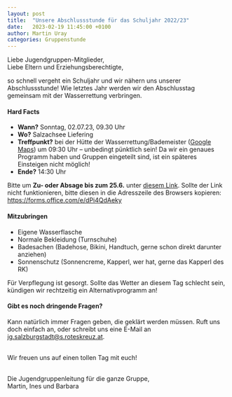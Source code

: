 ```yaml
---
layout: post
title:  "Unsere Abschlussstunde für das Schuljahr 2022/23"
date:   2023-02-19 11:45:00 +0100
author: Martin Uray
categories: Gruppenstunde
---
```



Liebe Jugendgruppen-Mitglieder, <br>
Liebe Eltern und Erziehungsberechtigte, 
 
so schnell vergeht ein Schuljahr und wir nähern uns unserer Abschlussstunde!
Wie letztes Jahr werden wir den Abschlusstag gemeinsam mit der Wasserrettung verbringen.
 
#### Hard Facts 
- **Wann?** Sonntag, 02.07.23, 09.30 Uhr
- **Wo?** Salzachsee Liefering
- **Treffpunkt?** bei der Hütte der Wasserrettung/Bademeister ([Google Maps](https://goo.gl/maps/1JyQXdQpJZHNvaSk8)) um 09:30 Uhr – unbedingt pünktlich sein! Da wir ein genaues Programm haben und Gruppen eingeteilt sind, ist ein späteres Einsteigen nicht möglich!
- **Ende?** 14:30 Uhr

Bitte um **Zu- oder Absage bis zum 25.6.** unter [diesem Link](https://forms.office.com/e/dPi4QdAeky). Sollte der Link nicht funktionieren, bitte diesen in die Adresszeile des Browsers kopieren: https://forms.office.com/e/dPi4QdAeky
 
#### Mitzubringen

- Eigene Wasserflasche
- Normale Bekleidung (Turnschuhe)
- Badesachen (Badehose, Bikini, Handtuch, gerne schon direkt darunter anziehen)
- Sonnenschutz (Sonnencreme, Kapperl, wer hat, gerne das Kapperl des RK)
 
Für Verpflegung ist gesorgt.
Sollte das Wetter an diesem Tag schlecht sein, kündigen wir rechtzeitig ein Alternativprogramm an!


#### Gibt es noch dringende Fragen?
Kann natürlich immer Fragen geben, die geklärt werden müssen. Ruft uns doch
einfach an, oder schreibt uns eine E-Mail an
[jg.salzburgstadt@s.roteskreuz.at](mailto:jg.salzburgstadt@s.roteskreuz.at).
<br><br>

Wir freuen uns auf einen tollen Tag mit euch!

<br>
Die Jugendgruppenleitung für die ganze Gruppe,<br>
Martin, Ines und Barbara

